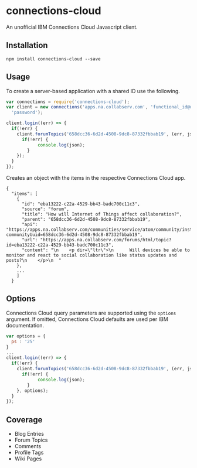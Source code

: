# connections-cloud

An unofficial IBM Connections Cloud Javascript client.

## Installation

`npm install connections-cloud --save`

## Usage
To create a server-based application with a shared ID use the
following.

```javascript
var connections = require('connections-cloud');
var client = new connections('apps.na.collabserv.com', 'functional_id@us.ibm.com',
  'password');

client.login((err) => {
  if(!err) {
    client.forumTopics('658dcc36-6d2d-4508-9dc8-87332fbbab19', (err, json) => {
      if(!err) {
    		console.log(json);
    	}
    });
  }
});
```

Creates an object with the items in the respective Connections Cloud app.

```
{
  "items": [
    {
      "id": "eba13222-c22a-4529-bb43-badc700c11c3",
      "source": "forum",
      "title": "How will Internet of Things affect collaboration?",
      "parent": "658dcc36-6d2d-4508-9dc8-87332fbbab19",
      "api": "https://apps.na.collabserv.com/communities/service/atom/community/instance?communityUuid=658dcc36-6d2d-4508-9dc8-87332fbbab19",
      "url": "https://apps.na.collabserv.com/forums/html/topic?id=eba13222-c22a-4529-bb43-badc700c11c3",
      "content": "\n    <p dir=\"ltr\">\n      Will devices be able to monitor and react to social collaboration like status updates and posts?\n    </p>\n  "
    },
    ...
    ]
  }
```
## Options
Connections Cloud query parameters are supported using the ```options``` argument.
If omitted, Connections Cloud defaults are used per IBM documentation.

```javascript
var options = {
  ps : '25'
}
...
client.login((err) => {
  if(!err) {
    client.forumTopics('658dcc36-6d2d-4508-9dc8-87332fbbab19', (err, json) => {
      if(!err) {
    		console.log(json);
    	}
    }, options);
  }
});
```


## Coverage
* Blog Entries
* Forum Topics
* Comments
* Profile Tags
* Wiki Pages
